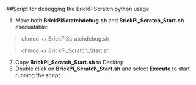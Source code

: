 ##Script for debugging the BrickPiScratch python usage
1. Make both **BrickPiScratchdebug.sh** and **BrickPi_Scratch_Start.sh** execuatable:

  > chmod +x BrickPiScratchdebug.sh

  > chmod +x BrickPi_Scratch_Start.sh

2. Copy **BrickPi_Scratch_Start.sh** to Desktop
3. Double click on **BrickPi_Scratch_Start.sh** and select **Execute** to start running the script


